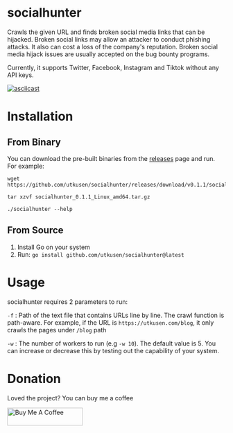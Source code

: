 # socialhunter
Crawls the given URL and finds broken social media links that can be hijacked. Broken social links may allow an attacker to conduct phishing attacks. It also can cost a loss of the company's reputation. Broken social media hijack issues are usually accepted on the bug bounty programs.

Currently, it supports Twitter, Facebook, Instagram and Tiktok without any API keys.

[![asciicast](https://asciinema.org/a/wYMVXIHCxxOB3QPWq4Fe8Advn.svg)](https://asciinema.org/a/wYMVXIHCxxOB3QPWq4Fe8Advn)

# Installation

## From Binary

You can download the pre-built binaries from the [releases](https://github.com/utkusen/socialhunter/releases) page and run. For example:

```shell
wget https://github.com/utkusen/socialhunter/releases/download/v0.1.1/socialhunter_0.1.1_Linux_amd64.tar.gz

tar xzvf socialhunter_0.1.1_Linux_amd64.tar.gz

./socialhunter --help
```

## From Source

1. Install Go on your system
2. Run: `go install github.com/utkusen/socialhunter@latest`

# Usage

socialhunter requires 2 parameters to run: 

`-f` : Path of the text file that contains URLs line by line. The crawl function is path-aware. For example, if the URL is `https://utkusen.com/blog`, it only crawls the pages under `/blog` path

`-w` : The number of workers to run (e.g `-w 10`). The default value is 5. You can increase or decrease this by testing out the capability of your system.

# Donation

Loved the project? You can buy me a coffee

<a href="https://www.buymeacoffee.com/utkusen" target="_blank"><img src="https://cdn.buymeacoffee.com/buttons/default-orange.png" alt="Buy Me A Coffee" height="41" width="174"></a>

